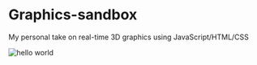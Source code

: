 # Graphics-sandbox
My personal take on real-time 3D graphics using JavaScript/HTML/CSS

![hello world](https://user-images.githubusercontent.com/92530084/142380508-24d1566e-aff4-4931-ac5c-0f87770ad928.gif)
